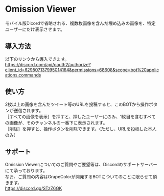 # Omission Viewer
モバイル版Dicordで省略される、複数枚画像を含んだ埋め込みの画像を、特定ユーザーにだけ表示させます。  

## 導入方法
以下のリンクから導入できます。  
https://discord.com/api/oauth2/authorize?client_id=629507137995014164&permissions=68608&scope=bot%20applications.commands  

## 使い方
2枚以上の画像を含んだツイート等のURLを投稿すると、このBOTから操作ボタンが送信されます。  
［すべての画像を表示］を押すと、押したユーザーにのみ、1枚目を含むすべての画像が、そのチャンネルの一番下に表示されます。  
［削除］を押すと、操作ボタンを削除できます。（ただし、URLを投稿した本人のみ）  

## サポート
Omission Viewerについてのご質問やご要望等は、Discordのサポートサーバーにて承っております。  
なお、ご質問の内容はGrapeColorが開発するBOTについてのことに限らせて頂きます。  
https://discord.gg/STzZ6GK  
